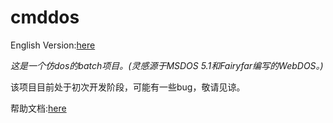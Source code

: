 # cmddos
English Version:[here](./docs/english/README.md)

*这是一个仿dos的batch项目。(灵感源于MSDOS 5.1和Fairyfar编写的WebDOS。)*

该项目目前处于初次开发阶段，可能有一些bug，敬请见谅。

帮助文档:[here](./docs/chinese/docs.md)

